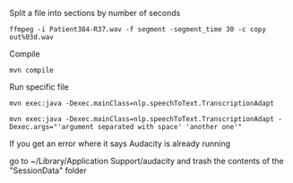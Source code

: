 
Split a file into sections by number of seconds

```ffmpeg -i Patient384-R37.wav -f segment -segment_time 30 -c copy out%03d.wav```


Compile

```mvn compile```


Run specific file

```mvn exec:java -Dexec.mainClass=nlp.speechToText.TranscriptionAdapt```

```mvn exec:java -Dexec.mainClass=nlp.speechToText.TranscriptionAdapt -Dexec.args="'argument separated with space' 'another one'"```


If you get an error where it says Audacity is already running

go to ~/Library/Application Support/audacity and trash the contents of the "SessionData" folder
